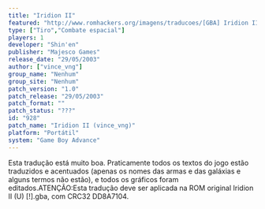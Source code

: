 ```yaml
---
title: "Iridion II"
featured: "http://www.romhackers.org/imagens/traducoes/[GBA] Iridion II - vince_vng - 1.png"
type: ["Tiro","Combate espacial"]
players: 1
developer: "Shin'en"
publisher: "Majesco Games"
release_date: "29/05/2003"
author: ["vince_vng"]
group_name: "Nenhum"
group_site: "Nenhum"
patch_version: "1.0"
patch_release: "29/05/2003"
patch_format: ""
patch_status: "???"
id: "928"
patch_name: "Iridion II (vince_vng)"
platform: "Portátil"
system: "Game Boy Advance"
---
```


Esta tradução está muito boa. Praticamente todos os textos do jogo estão traduzidos e acentuados (apenas os nomes das armas e das galáxias e alguns termos não estão), e todos os gráficos foram editados.ATENÇÃO:Esta tradução deve ser aplicada na ROM original Iridion II (U) [!].gba, com CRC32 DD8A7104.